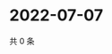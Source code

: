 # 2022-07-07

共 0 条

<!-- BEGIN WEIBO -->
<!-- 最后更新时间 Thu Jul 07 2022 17:15:18 GMT+0800 (China Standard Time) -->

<!-- END WEIBO -->
